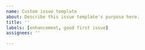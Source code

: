 ```yaml
---
name: Custom issue template
about: Describe this issue template's purpose here.
title: ''
labels: [enhancement, good first issue]
assignees: ''

---
```




